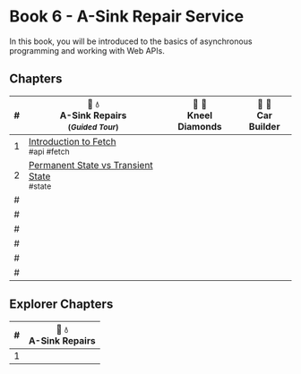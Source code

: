 # Book 6 - A-Sink Repair Service

In this book, you will be introduced to the basics of asynchronous programming and working with Web APIs.

## Chapters

| # | 🔧 💧 <br/> A-Sink Repairs <sub> <br/> (_Guided Tour_)</sub> | 💎 💍  <br/> Kneel Diamonds | 🚙 🚗 <br/> Car Builder |
|--|--|--|--|
| 1 | [Introduction to Fetch](./chapters/AS_FETCH_INTRO.md) <br/> <sub style="font-size:0.85rem;">#api #fetch</sub> |  |  |
| 2 | [Permanent State vs Transient State](./chapters/AS_STATE_TYPES.md) <br/> <sub style="font-size:0.85rem;">#state</sub>  |  |  |
| # |  |  |  |
| # |  |  |  |
| # |  |  |  |
| # |  |  |  |
| # |  |  |  |
| # |  |  |  |

## Explorer Chapters

| # | 🔧 💧 <br/> A-Sink Repairs |
|--|--|
| 1 |  |
